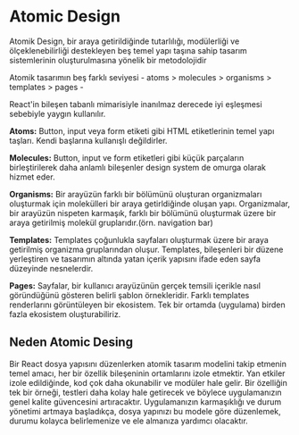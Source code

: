 # Atomic Design

Atomik Design, bir araya getirildiğinde tutarlılığı, modülerliği ve ölçeklenebilirliği destekleyen beş temel yapı taşına sahip tasarım sistemlerinin oluşturulmasına yönelik bir metodolojidir

Atomik tasarımın beş farklı seviyesi - atoms > molecules > organisms > templates > pages -

React'in bileşen tabanlı mimarisiyle inanılmaz derecede iyi eşleşmesi sebebiyle yaygın kullanılır.

**Atoms:** Button, input veya form etiketi gibi HTML etiketlerinin temel yapı taşları. Kendi başlarına kullanışlı değildirler.

**Molecules:** Button, input ve form etiketleri gibi küçük parçaların birleştirilerek daha anlamlı bileşenler design system de omurga olarak hizmet eder.

**Organisms:** Bir arayüzün farklı bir bölümünü oluşturan organizmaları oluşturmak için molekülleri bir araya getirldiğinde oluşan yapı. Organizmalar, bir arayüzün nispeten karmaşık, farklı bir bölümünü oluşturmak üzere bir araya getirilmiş molekül gruplarıdır.(örn. navigation bar)

**Templates:** Templates çoğunlukla sayfaları oluşturmak üzere bir araya getirilmiş organizma gruplarından oluşur. Templates, bileşenleri bir düzene yerleştiren ve tasarımın altında yatan içerik yapısını ifade eden sayfa düzeyinde nesnelerdir.

**Pages:** Sayfalar, bir kullanıcı arayüzünün gerçek temsili içerikle nasıl göründüğünü gösteren belirli şablon örnekleridir. Farklı templates renderlarını görüntüleyen bir ekosistem. Tek bir ortamda (uygulama) birden fazla ekosistem oluşturabiliriz.

## Neden Atomic Desing

Bir React dosya yapısını düzenlerken atomik tasarım modelini takip etmenin temel amacı, her bir özellik bileşeninin ortamlarını izole etmektir. Yan etkiler izole edildiğinde, kod çok daha okunabilir ve modüler hale gelir. Bir özelliğin tek bir örneği, testleri daha kolay hale getirecek ve böylece uygulamanızın genel kalite güvencesini artıracaktır. Uygulamanızın karmaşıklığı ve durum yönetimi artmaya başladıkça, dosya yapınızı bu modele göre düzenlemek, durumu kolayca belirlemenize ve ele almanıza yardımcı olacaktır.
